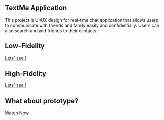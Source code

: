 ## TextMe Application 
This project is UI/UX design for real-time chat application that allows users to communicate with friends and family easily and confidentially. Users can also search and add friends to their contacts.


## Low-Fidelity
[Lets' see !](https://miro.com/welcomeonboard/SXBieThNSklTVk51dXVZNXY2SVhLUElTeGZwd0pEaW12TkVyYU1VRjNnZzhpTG1HNms5a0JqOWhmN3FpNEt4enwzNDU4NzY0NTQyODU0MTEyNjA5fDI=?share_link_id=39082261613)


## High-Fidelity
[Lets' see  !](https://www.figma.com/file/4Ofo89Yyxu0bYxBYXU09DR/TextMe?type=design&node-id=95%3A4031&mode=design&t=No8PORckUVNcSUdi-1)


## What about prototype?
[Watch Now ](https://drive.google.com/file/d/1F5ueHbDb8S6brIbC73McIb5MAzVHIFQd/view?usp=sharing)
